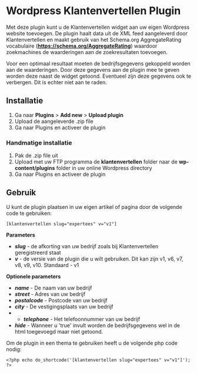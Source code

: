 # Wordpress Klantenvertellen Plugin

Met deze plugin kunt u de Klantenvertellen widget aan uw eigen Wordpress website toevoegen. De plugin haalt data uit de XML feed aangeleverd door Klantenvertellen en maakt gebruik van het Schema.org AggregateRating vocabulaire (**https://schema.org/AggregateRating**) waardoor zoekmachines de waarderingen aan de zoekresultaten toevoegen.

Voor een optimaal resultaat moeten de bedrijfsgegevens gekoppeld worden aan de waarderingen. Door deze gegevens aan de plugin mee te geven worden deze naast de widget getoond. Eventueel zijn deze gegevens ook te verbergen. Dit is echter niet aan te raden.

## Installatie
1. Ga naar **Plugins** > **Add new**  > **Upload plugin**
2. Upload de aangeleverde .zip file
3. Ga naar Plugins en activeer de plugin

### Handmatige installatie
1. Pak de .zip file uit
2. Upload met uw FTP programma de **klantenvertellen** folder naar de **wp-content/plugins** folder in uw online Wordpress directory
3. Ga naar Plugins en activeer de plugin

## Gebruik
U kunt de plugin plaatsen in uw eigen artikel of pagina door de volgende code te gebruiken:

```
[klantenvertellen slug="expertees" v="v1"]
```
**Parameters**
* ***slug*** - de afkorting van uw bedrijf zoals bij Klantenvertellen geregistreerd staat
* ***v*** - de versie van de plugin die u wilt gebruiken. Dit kan zijn v1, v6, v7, v8, v9, v10. Standaard - v1

**Optionele parameters**
* ***name*** - De naam van uw bedrijf
* ***street*** - Adres van uw bedrijf
* ***postalcode*** - Postcode van uw bedrijf
* ***city*** - De vestigingsplaats van uw bedrijf
* * ***telephone*** - Het telefoonnummer van uw bedrijf
* ***hide*** - Wanneer u 'true' invult worden de bedrijfsgegevens wel in de html toegevoegd maar niet getoond.

Om de plugin in een thema te gebruiken heeft u de volgende php code nodig:

```
<?php echo do_shortcode('[klantenvertellen slug="expertees" v="v1"]'); ?>
```
